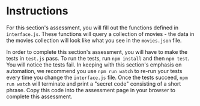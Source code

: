 # Instructions
For this section's assessment, you will fill out the functions defined in
`interface.js`. These functions will query a collection of movies - the
data in the movies collection will look like what you see in the `movies.json`
file.

In order to complete this section's assessment, you will have to make the tests
in `test.js` pass. To run the tests, run `npm install` and then `npm test`.
You will notice the tests fail. In keeping with this section's emphasis on
automation, we recommend you use `npm run watch` to re-run your tests every
time you change the `interface.js` file. Once the tests succeed, `npm run watch`
will terminate and print a "secret code" consisting of a short phrase.
Copy this code into the assessment page in your browser to complete this
assessment.
